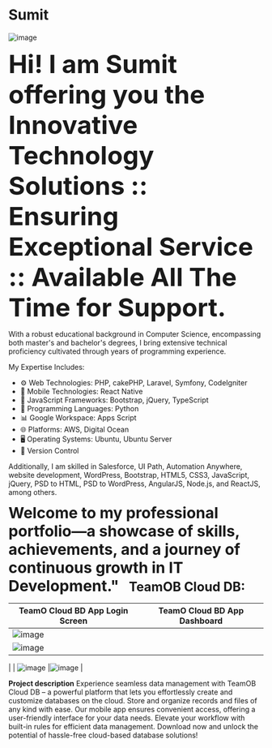 # Sumit
![image](https://github.com/srsinfosystems/Sumit/assets/7068992/48465226-d722-469c-b04f-6670e288e510)

<b style="font-size:50px;">Hi!  I am Sumit offering you the Innovative Technology Solutions :: Ensuring Exceptional Service :: Available All The Time for Support.</b>

With a robust educational background in Computer Science, encompassing both master's and bachelor's degrees, I bring extensive technical proficiency cultivated through years of programming experience.

My Expertise Includes:

- ⚙️ Web Technologies: PHP, cakePHP, Laravel, Symfony, CodeIgniter
- 📱  Mobile Technologies: React Native
- 📜 JavaScript Frameworks: Bootstrap, jQuery, TypeScript
- 🐍 Programming Languages: Python
- 📊 Google Workspace: Apps Script
- 🌐 Platforms: AWS, Digital Ocean
- 🖥️ Operating Systems: Ubuntu, Ubuntu Server
- 🔄 Version Control

Additionally, I am skilled in Salesforce, UI Path, Automation Anywhere, website development, WordPress, Bootstrap, HTML5, CSS3, JavaScript, jQuery, PSD to HTML, PSD to WordPress, AngularJS, Node.js, and ReactJS, among others.

<b style="font-size:30px;">Welcome to my professional portfolio—a showcase of skills, achievements, and a journey of continuous growth in IT Development."</b>
&nbsp;
&nbsp;
<strong style="font-size:25px;">TeamOB Cloud DB: </strong>

| TeamO Cloud BD App Login Screen |  TeamO Cloud BD App Dashboard  |
| ------------- | ------------- |
| ![image](https://github.com/srsinfosystems/Sumit/assets/7068992/0cf763a7-9dfc-498f-904a-41c8e2ca26e3)
  | ![image](https://github.com/srsinfosystems/Sumit/assets/7068992/d71fb68d-b992-4045-a399-5767052e702f)
 |
| ![image](https://github.com/srsinfosystems/Sumit/assets/7068992/95ed6cea-d809-4132-9b0a-c13a6976803f)
 |![image](https://github.com/srsinfosystems/Sumit/assets/7068992/e33e29cc-8944-49d6-8853-a8d8af14e7e0)
  |

<b>Project description</b>
Experience seamless data management with TeamOB Cloud DB – a powerful platform that lets you effortlessly create and customize databases on the cloud. Store and organize records and files of any kind with ease. Our mobile app ensures convenient access, offering a user-friendly interface for your data needs. Elevate your workflow with built-in rules for efficient data management. Download now and unlock the potential of hassle-free cloud-based database solutions! 

